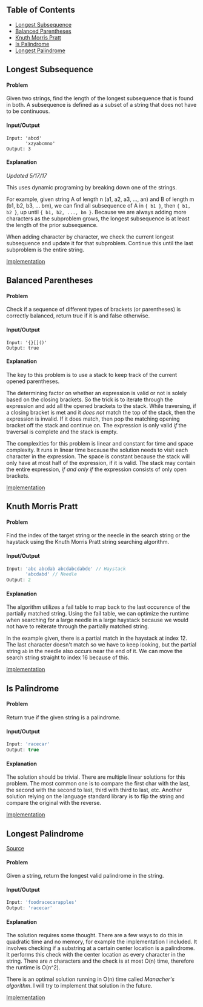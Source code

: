 ## Table of Contents
- [Longest Subsequence](#longest-subsequence)
- [Balanced Parentheses](#balanced-parentheses)
- [Knuth Morris Pratt](#knuth-morris-pratt)
- [Is Palindrome](#is-palindrome)
- [Longest Palindrome](#longest-palindrome)

## Longest Subsequence
#### Problem
Given two strings, find the length of the longest subsequence that is found in both. A subsequence is defined as a subset of a string that does not have to be continuous.

#### Input/Output
```
Input: 'abcd'
       'xzyabcmno'
Output: 3
```

#### Explanation

*Updated 5/17/17*

This uses dynamic programing by breaking down one of the strings.

For example, given string A of length n (a1, a2, a3, ..., an) and B of length m (b1, b2, b3, ... bm), we can find all subsequence of A in `{ b1 }`, then `{ b1, b2 }`, up until `{ b1, b2, ..., bm }`. Because we are always adding more characters as the subproblem grows, the longest subsequence is at least the length of the prior subsequence. 

When adding character by character, we check the current longest subsequence and update it for that subproblem. Continue this until the last subproblem is the entire string. 

[Implementation](https://github.com/vinnyoodles/algorithms/blob/master/src/string/longestSubsequence.js)

## Balanced Parentheses
#### Problem
Check if a sequence of different types of brackets (or parentheses) is correctly balanced, return true if it is and false otherwise.

#### Input/Output
```
Input: '{}[]()'
Output: true
```

#### Explanation
The key to this problem is to use a stack to keep track of the current opened parentheses.

The determining factor on whether an expression is valid or not is solely based on the closing brackets. So the trick is to iterate through the expression and add all the opened brackets to the stack. While traversing, if a closing bracket is met and it *does not* match the top of the stack, then the expression is invalid. If it does match, then pop the matching opening bracket off the stack and continue on. The expression is only valid *if* the traversal is complete and the stack is empty.

The complexities for this problem is linear and constant for time and space complexity. It runs in linear time because the solution needs to visit each character in the expression. The space is constant because the stack will only have at most half of the expression, if it is valid. The stack may contain the entire expression, *if and only if* the expression consists of only open brackets.

[Implementation](https://github.com/vinnyoodles/algorithms/blob/master/src/string/balancedParentheses.js)

## Knuth Morris Pratt
#### Problem
Find the index of the target string or the needle in the search string or the haystack using the Knuth Morris Pratt string searching algorithm.


#### Input/Output
```javascript
Input: 'abc abcdab abcdabcdabde' // Haystack
       'abcdabd' // Needle
Output: 2
```

#### Explanation
The algorithm utilizes a fail table to map back to the last occurence of the partially matched string. Using the fail table, we can optimize the runtime when searching for a large needle in a large haystack because we would not have to reiterate through the partially matched string.

In the example given, there is a partial match in the haystack at index 12. The last character doesn't match so we have to keep looking, but the partial string `ab` in the needle also occurs near the end of it. We can move the search string straight to index 16 because of this.

[Implementation](https://github.com/vinnyoodles/algorithms/blob/master/src/string/kmp.js)

## Is Palindrome
#### Problem
Return true if the given string is a palindrome.

#### Input/Output
```javascript
Input: 'racecar'
Output: true
```

#### Explanation
The solution should be trivial. There are multiple linear solutions for this problem. The most common one is to compare the first char with the last, the second with the second to last, third with third to last, etc. Another solution relying on the language standard library is to flip the string and compare the original with the reverse.

[Implementation](https://github.com/vinnyoodles/algorithms/blob/master/src/string/isPalindrome.js)

## Longest Palindrome
[Source](https://leetcode.com/problems/longest-palindromic-substring/)
#### Problem
Given a string, return the longest valid palindrome in the string.

#### Input/Output
```javascript
Input: 'foodracecarapples'
Output: 'racecar'
```

#### Explanation
The solution requires some thought. There are a few ways to do this in quadratic time and no memory, for example the implementation I included. It involves checking if a substring at a certain center location is a palindrome. It performs this check with the center location as every character in the string. There are *n* characters and the check is at most O(n) time, therefore the runtime is O(n^2).

There is an optimal solution running in O(n) time called *Manacher's algorithm*. I will try to implement that solution in the future.

[Implementation](https://github.com/vinnyoodles/algorithms/blob/master/src/string/longestPalindrome.js)

